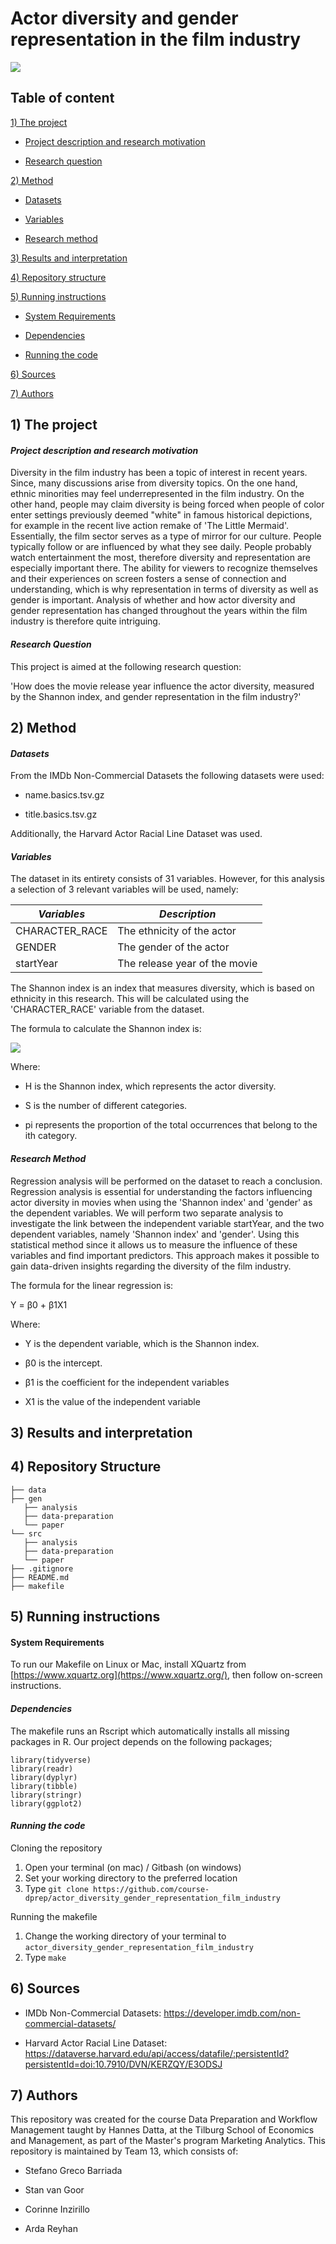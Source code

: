 # Actor diversity and gender representation in the film industry

![](https://upload.wikimedia.org/wikipedia/commons/6/69/IMDB_Logo_2016.svg)

## Table of content

[1) The project](https://github.com/course-dprep/actor_diversity_gender_representation_film_industry#1-the-project)

-   [Project description and research motivation](https://github.com/course-dprep/course-dprep/actor_diversity_gender_representation_film_industry#project-description-and-research-motivation)

-   [Research question](https://github.com/course-dprep/course-dprep/actor_diversity_gender_representation_film_industry#research-question)

[2) Method](https://github.com/course-dprep/course-dprep/actor_diversity_gender_representation_film_industry#2-method)

-   [Datasets](https://github.com/course-dprep/course-dprep/actor_diversity_gender_representation_film_industry#datasets)

-   [Variables](https://github.com/course-dprep/course-dprep/actor_diversity_gender_representation_film_industry#variables)

-   [Research method](https://github.com/course-dprep/course-dprep/actor_diversity_gender_representation_film_industry#research-method)

[3) Results and interpretation](https://github.com/course-dprep/course-dprep/actor_diversity_gender_representation_film_industry#3-results-and-interpretation)

[4) Repository structure](https://github.com/course-dprep/course-dprep/actor_diversity_gender_representation_film_industry#4-repository-structure)

[5) Running instructions](https://github.com/course-dprep/course-dprep/actor_diversity_gender_representation_film_industry#5-running-instructions)

-   [System Requirements](https://github.com/course-dprep/acourse-dprep/actor_diversity_gender_representation_film_industry#system-requirements)

-   [Dependencies](https://github.com/course-dprep/course-dprep/actor_diversity_gender_representation_film_industry#dependencies)

-   [Running the code](https://github.com/course-dprep/course-dprep/actor_diversity_gender_representation_film_industry#running-the-code)

[6) Sources](https://github.com/course-dprep/course-dprep/actor_diversity_gender_representation_film_industry#6-sources)

[7) Authors](https://github.com/course-dprep/course-dprep/actor_diversity_gender_representation_film_industry#7-authors)

## 1) The project

#### *Project description and research motivation*

Diversity in the film industry has been a topic of interest in recent years. Since, many discussions arise from diversity topics. On the one hand, ethnic minorities may feel underrepresented in the film industry. On the other hand, people may claim diversity is being forced when people of color enter settings previously deemed "white" in famous historical depictions, for example in the recent live action remake of 'The Little Mermaid'. Essentially, the film sector serves as a type of mirror for our culture. People typically follow or are influenced by what they see daily. People probably watch entertainment the most, therefore diversity and representation are especially important there. The ability for viewers to recognize themselves and their experiences on screen fosters a sense of connection and understanding, which is why representation in terms of diversity as well as gender is important. Analysis of whether and how actor diversity and gender representation has changed throughout the years within the film industry is therefore quite intriguing.

#### *Research Question*

This project is aimed at the following research question:

'How does the movie release year influence the actor diversity, measured by the Shannon index, and gender representation in the film industry?'

## **2) Method**

#### *Datasets*

From the IMDb Non-Commercial Datasets the following datasets were used:

-   name.basics.tsv.gz

-   title.basics.tsv.gz

Additionally, the Harvard Actor Racial Line Dataset was used.

#### *Variables*

The dataset in its entirety consists of 31 variables. However, for this analysis a selection of 3 relevant variables will be used, namely:

| *Variables*    | *Description*                 |
|----------------|-------------------------------|
| CHARACTER_RACE | The ethnicity of the actor    |
| GENDER         | The gender of the actor       |
| startYear      | The release year of the movie |

The Shannon index is an index that measures diversity, which is based on ethnicity in this research. This will be calculated using the 'CHARACTER_RACE' variable from the dataset.

The formula to calculate the Shannon index is:

![](https://d2vlcm61l7u1fs.cloudfront.net/media%2Fbc8%2Fbc85be7f-45af-4480-9af6-2fbf81af0717%2FphpT6oANu.png)

Where:

-   H is the Shannon index, which represents the actor diversity.

-   S is the number of different categories.

-   pi​ represents the proportion of the total occurrences that belong to the ith category.

#### *Research Method*

Regression analysis will be performed on the dataset to reach a conclusion. Regression analysis is essential for understanding the factors influencing actor diversity in movies when using the 'Shannon index' and 'gender' as the dependent variables. We will perform two separate analysis to investigate the link between the independent variable startYear, and the two dependent variables, namely 'Shannon index' and 'gender'. Using this statistical method since it allows us to measure the influence of these variables and find important predictors. This approach makes it possible to gain data-driven insights regarding the diversity of the film industry.

The formula for the linear regression is:

Y = β0 + β1X1

Where:

-   Y is the dependent variable, which is the Shannon index.

-   β0 is the intercept.

-   β1 is the coefficient for the independent variables

-   X1 is the value of the independent variable

## **3) Results and interpretation**

## **4) Repository Structure**

```         
├── data
├── gen
   ├── analysis
   ├── data-preparation
   └── paper
└── src
   ├── analysis
   ├── data-preparation
   └── paper
├── .gitignore
├── README.md
├── makefile
```

## **5) Running instructions**

#### System Requirements

To run our Makefile on Linux or Mac, install XQuartz from [https://www.xquartz.org](https://www.xquartz.org/), then follow on-screen instructions.

#### *Dependencies*

The makefile runs an Rscript which automatically installs all missing packages in R. Our project depends on the following packages; 

```         
library(tidyverse)
library(readr)
library(dyplyr)
library(tibble)
library(stringr)
library(ggplot2)
```

#### *Running the code*

Cloning the repository

1.  Open your terminal (on mac) / Gitbash (on windows)
2.  Set your working directory to the preferred location
3.  Type `git clone https://github.com/course-dprep/actor_diversity_gender_representation_film_industry`

Running the makefile

1.  Change the working directory of your terminal to `actor_diversity_gender_representation_film_industry`
2.  Type `make`

## **6) Sources**

-   IMDb Non-Commercial Datasets: <https://developer.imdb.com/non-commercial-datasets/>

-   Harvard Actor Racial Line Dataset: <https://dataverse.harvard.edu/api/access/datafile/:persistentId?persistentId=doi:10.7910/DVN/KERZQY/E3ODSJ>

## **7) Authors**

This repository was created for the course Data Preparation and Workflow Management taught by Hannes Datta, at the Tilburg School of Economics and Management, as part of the Master's program Marketing Analytics. This repository is maintained by Team 13, which consists of:

-   Stefano Greco Barriada

-   Stan van Goor

-   Corinne Inzirillo

-   Arda Reyhan
